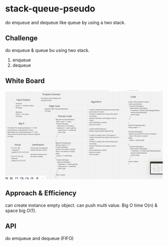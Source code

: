 
# stack-queue-pseudo

do enqueue and dequeue like queue by using a two stack.

## Challenge

do enqueue & queue bu using two stack.

1. enqueue
2. dequeue

## White Board
![](pseudo.png)
## Approach & Efficiency

can create instance empty object.
can push multi value.
Big O time O(n) & space big O(1).

## API
do emqueue and dequeue (FIFO)




